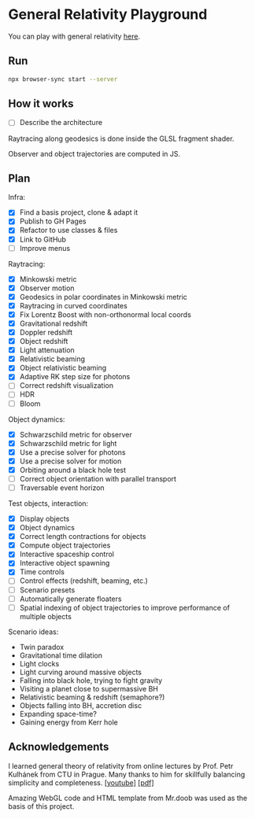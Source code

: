 # General Relativity Playground

You can play with general relativity [here](https://potocpav.github.io/general-relativity/).

## Run

```sh
npx browser-sync start --server
```

## How it works

- [ ] Describe the architecture

Raytracing along geodesics is done inside the GLSL fragment shader.

Observer and object trajectories are computed in JS.

## Plan

Infra:

- [x] Find a basis project, clone & adapt it
- [x] Publish to GH Pages
- [x] Refactor to use classes & files
- [x] Link to GitHub
- [ ] Improve menus

Raytracing:

- [x] Minkowski metric
- [x] Observer motion
- [x] Geodesics in polar coordinates in Minkowski metric
- [x] Raytracing in curved coordinates
- [x] Fix Lorentz Boost with non-orthonormal local coords
- [x] Gravitational redshift
- [x] Doppler redshift
- [x] Object redshift
- [x] Light attenuation
- [x] Relativistic beaming
- [x] Object relativistic beaming
- [x] Adaptive RK step size for photons
- [ ] Correct redshift visualization
- [ ] HDR
- [ ] Bloom

Object dynamics:

- [x] Schwarzschild metric for observer
- [x] Schwarzschild metric for light
- [x] Use a precise solver for photons
- [x] Use a precise solver for motion
- [x] Orbiting around a black hole test
- [ ] Correct object orientation with parallel transport
- [ ] Traversable event horizon

Test objects, interaction:

- [x] Display objects
- [x] Object dynamics
- [x] Correct length contractions for objects
- [x] Compute object trajectories
- [x] Interactive spaceship control
- [x] Interactive object spawning
- [x] Time controls
- [ ] Control effects (redshift, beaming, etc.)
- [ ] Scenario presets
- [ ] Automatically generate floaters
- [ ] Spatial indexing of object trajectories to improve performance of multiple objects

Scenario ideas:

- Twin paradox
- Gravitational time dilation
- Light clocks
- Light curving around massive objects
- Falling into black hole, trying to fight gravity
- Visiting a planet close to supermassive BH
- Relativistic beaming & redshift (semaphore?)
- Objects falling into BH, accretion disc
- Expanding space-time?
- Gaining energy from Kerr hole

## Acknowledgements

I learned general theory of relativity from online lectures by Prof. Petr Kulhánek from CTU in Prague. Many thanks to him for skillfully balancing simplicity and completeness. [[youtube]](https://www.youtube.com/playlist?list=PLYYRBJzen2aCH6Mipd2zGG01MRVQZQ_V2) [[pdf]](http://www.aldebaran.cz/studium/otr.pdf)

Amazing WebGL code and HTML template from Mr.doob was used as the basis of this project.

